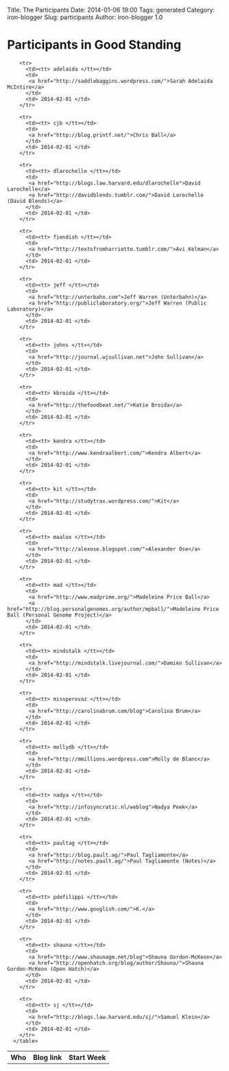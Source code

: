 Title: The Participants
Date: 2014-01-06 19:00
Tags: generated
Category: iron-blogger
Slug: participants
Author: iron-blogger 1.0

<h1>Participants in Good Standing</h1>
<table id='participants'>
        <tr>
          <th>Who</th>
          <th>Blog link</th>
          <th>Start Week</th>
        </tr>
    
        <tr>
          <td><tt> adelaida </tt></td>
          <td>
           <a href="http://saddlebaggins.wordpress.com/">Sarah Adelaida McIntire</a>
          </td>
          <td> 2014-02-01 </td>
        </tr>
    
        <tr>
          <td><tt> cjb </tt></td>
          <td>
           <a href="http://blog.printf.net/">Chris Ball</a>
          </td>
          <td> 2014-02-01 </td>
        </tr>
    
        <tr>
          <td><tt> dlarochelle </tt></td>
          <td>
           <a href="http://blogs.law.harvard.edu/dlarochelle">David Larochelle</a>
           <a href="http://davidblends.tumblr.com/">David Larochelle (David Blends)</a>
          </td>
          <td> 2014-02-01 </td>
        </tr>
    
        <tr>
          <td><tt> fiendish </tt></td>
          <td>
           <a href="http://textsfromharriotte.tumblr.com/">Avi Kelman</a>
          </td>
          <td> 2014-02-01 </td>
        </tr>
    
        <tr>
          <td><tt> jeff </tt></td>
          <td>
           <a href="http://unterbahn.com">Jeff Warren (Unterbahn)</a>
           <a href="http://publiclaboratory.org/">Jeff Warren (Public Laboratory)</a>
          </td>
          <td> 2014-02-01 </td>
        </tr>
    
        <tr>
          <td><tt> johns </tt></td>
          <td>
           <a href="http://journal.wjsullivan.net">John Sullivan</a>
          </td>
          <td> 2014-02-01 </td>
        </tr>
    
        <tr>
          <td><tt> kbroida </tt></td>
          <td>
           <a href="http://thefoodbeat.net/">Katie Broida</a>
          </td>
          <td> 2014-02-01 </td>
        </tr>
    
        <tr>
          <td><tt> kendra </tt></td>
          <td>
           <a href="http://www.kendraalbert.com/">Kendra Albert</a>
          </td>
          <td> 2014-02-01 </td>
        </tr>
    
        <tr>
          <td><tt> kit </tt></td>
          <td>
           <a href="http://studytrax.wordpress.com/">Kit</a>
          </td>
          <td> 2014-02-01 </td>
        </tr>
    
        <tr>
          <td><tt> maalox </tt></td>
          <td>
           <a href="http://alexose.blogspot.com/">Alexander Ose</a>
          </td>
          <td> 2014-02-01 </td>
        </tr>
    
        <tr>
          <td><tt> mad </tt></td>
          <td>
           <a href="http://www.madprime.org/">Madeleine Price Ball</a>
           <a href="http://blog.personalgenomes.org/author/mpball/">Madeleine Price Ball (Personal Genome Project)</a>
          </td>
          <td> 2014-02-01 </td>
        </tr>
    
        <tr>
          <td><tt> mindstalk </tt></td>
          <td>
           <a href="http://mindstalk.livejournal.com/">Damien Sullivan</a>
          </td>
          <td> 2014-02-01 </td>
        </tr>
    
        <tr>
          <td><tt> missperovaz </tt></td>
          <td>
           <a href="http://carolinabrum.com/blog">Carolina Brum</a>
          </td>
          <td> 2014-02-01 </td>
        </tr>
    
        <tr>
          <td><tt> mollydb </tt></td>
          <td>
           <a href="http://mmillions.wordpress.com">Molly de Blanc</a>
          </td>
          <td> 2014-02-01 </td>
        </tr>
    
        <tr>
          <td><tt> nadya </tt></td>
          <td>
           <a href="http://infosyncratic.nl/weblog">Nadya Peek</a>
          </td>
          <td> 2014-02-01 </td>
        </tr>
    
        <tr>
          <td><tt> paultag </tt></td>
          <td>
           <a href="http://blog.pault.ag/">Paul Tagliamonte</a>
           <a href="http://notes.pault.ag/">Paul Tagliamonte (Notes)</a>
          </td>
          <td> 2014-02-01 </td>
        </tr>
    
        <tr>
          <td><tt> pdefilippi </tt></td>
          <td>
           <a href="http://www.googlish.com/">K.</a>
          </td>
          <td> 2014-02-01 </td>
        </tr>
    
        <tr>
          <td><tt> shauna </tt></td>
          <td>
           <a href="http://www.shaunagm.net/blog">Shauna Gordon-McKeon</a>
           <a href="http://openhatch.org/blog/author/Shauna/">Shauna Gordon-McKeon (Open Hatch)</a>
          </td>
          <td> 2014-02-01 </td>
        </tr>
    
        <tr>
          <td><tt> sj </tt></td>
          <td>
           <a href="http://blogs.law.harvard.edu/sj/">Samuel Klein</a>
          </td>
          <td> 2014-02-01 </td>
        </tr>
      </table>


